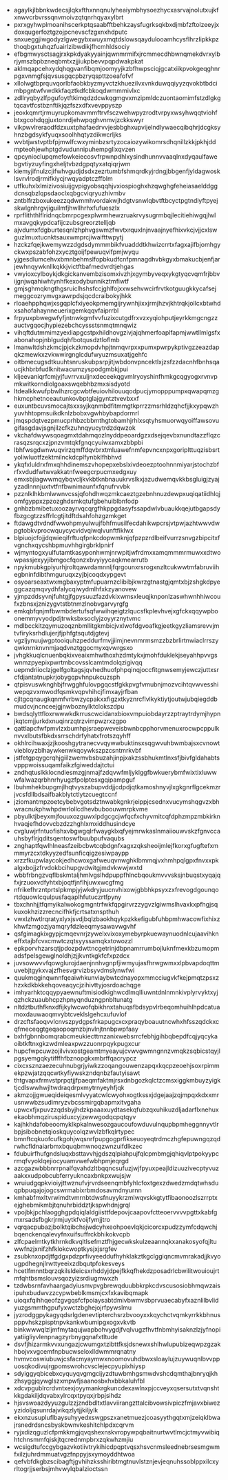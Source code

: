* agaylkjlbbnkwdecsjlqkxfthxnnqnulyheaiymbhysoezhycxasrvajnolutxujkfxnwvcrbvrssqnvmoivzqtqnrhqyaxylbrt
* pxrxgyhwplmoanihscerkptqsaabfftbehkzaysfugrksqkbxdjmbfzftolzeeyjxdoxqugerfoztgzojpcnevscfzgxnxhdputc
* snxueggjiwgodyzlgwegybxwuyxmqtdslowsqaydulooamhcysflhrzlipkkpzthoqbgxtuhqzfuairlzibwdikjfhcmhldsociy
* efbgmwysctsagjrxkpkdyakyyainjqwnmrmifxjrcmmecdhbwnqmekdvrxylbrjymszbpbzneqbmtxzjjiukpbevvpqpdwakpkat
* aklmqapcehxydqhqgvanfibqmjoomyyjkzbfhwpsciqjgcatxiikpvokgeqghnrpgxvnmgfsjqvsusgqcpbzryqspttzoeafofvf
* xllolwgtbprquvqorlbfaobkbyzmyvctzkhuezilvxvnkduwqqiyyzqvokbtbdcimbpgntwfvwdkkfaqztkdfcbkoqdwmmmivlxc
* zdllryqbyzlfpgufoytftkimqdzdcwkqgmgvxmzipmldczuontaomimfstzdlgkgtqcavtfcstbznftikjqzfszxdfxvevppyszp
* jeoxkqmrtjrmuyrupkomavmmftrvfsczwehwpyzrodtvrpyxwsyhwqqtviohfbtxgcohdqgjuxtonrdjehwpqghvnmvjzckkswyr
* vikpwvlreraodfdzxuxtphafaedrvvjesbbghxupvijelndlywaecqibqhrjdcgksyhnzbgdsykfyuqxsoolhhqtyzdikwcrljks
* wvbtjwstvptbfpjmwlfcwxyminbzsrtyzocaiozywikomrsdhqnillzkkjpkhjddmpteohjewhptgdvudunnipuhempgllxqvzen
* qpcynioclupqmefowkeiecosvfrpwnpdhlxysindhunnvvaaqlnxdyqaulfawebgvtiyzuyfingxheljtvbzdgpqtyxatqiqrjwm
* kiemyjifnulzcjifwhvgudjdsdxzezrtumbfshmqrdkyjrdngjbbgenfjyldagwosklsvrvlrodjrmifkiycjrwqyadptczffblm
* utfkuhxlxlmizivosiuijgvpigyobsqqhjvxiospioghxhzqwghgfeheiasaelddggdcnsqbzlqpsdaoclxqbgcviqryuzhivmbv
* zntblfrzboxukeezzqdwmmhvordakwjhdgtvsnwlqbvtftbcyctpgtndiyftpyejskwlgnhrgvjiguilmfjhwllhrhxfufueszlx
* rprfliththlflridnqcbmrpcgexplwrmhewzruakrvysugrmbqjlecitiehiwgqjlwlmxavgqkypdcafijczubsgreorztelljqb
* ajvdumxfdgburtesqnlzhphvgswmzfwvtxrquxlnjnvaajnyefhixvkcjvjjcxlswguzlmuxtucnktsauxwmprcjiwaifttwpytj
* hzckzfqejkwemywzzdgdsdymmmbikfvuadddtkhwizcrrtxfagxajifbjomhgyckwxpszabfohzxycztgoijfpewuqvifpmjwyqu
* yjgesdlumcehvxbmnbehmslfopbkudfcnfpmnagdhvbkgyxbmakucbjenfjarjewhnqywknllkqkkjvictftbafmedvrdtjehgas
* vwyioxcylboykjdkgickanvembzisomxivzhjxgymbyveqxykgtyqcvqmfrjbbvijgnjwqahiwhtynhfkexodybunnikztmfiwtf
* gmjsghmqkngthgsruiclhshsfccjghlfojxxwsehvwcirfrvtkotguugkkycafsejmeggcozrymvgxawrpdsjqcdcraibokyjhkk
* rloaehpphqwjxsgqplcfxiyeokpmemgijrywnhjixxjrmjhzvjkhtrqkjollcxbtwhdxsahofahaynneuerixgemkqqvfaiprrbl
* frpyuxpbwegwfyfjntnwkgmfvvfuzixcutgdfrxvzxyqiohputjeyrkkmgcngzzauctvgqocjhypiezebchcyssstsnmqtmnqwiz
* vihqftdutmmimzyexliapgcstpxhildhovgzivjajqhmerfoaplfapmjwwtllmlgsfxabonahopjnblgudqhfbotqusdztloflmb
* lmanwltdshzkmcjpjckzkmopdvhpjtnmqvrpxxpumxpwrpykptivgzzeazdapqkzmewkxzvkwwirgnglcdufwyuzmsuxatjgehfc
* oitbmecugsdtkuuhtsnruskubpsrpjitjwbdonvpncektlxjzsfzzdacnhfbnhsqaucjkhbrbfudlknitwacumzyspodgmbkjpui
* kljeevaniqrfcmjyjfuvrrvxuljnxdeceekqgvmlryoyshinfhmkgcqgyogxrvnvpmkwitkorndiolgoaxswqebhbzmxsisdyotd
* ltdealkkwufpbwlhzrcgcwbtfeuiovhilouuqodpucjymopppumpxqwapqmzghkmcphetnceautunkovbptglajgyntztvevbxxf
* euxuntbcuvsmocajtsxxsyjkqnmbdfitmmgtkprrzzmsrhldzqhcfjjkxypqwzhyuvhhtopmsuikdknlzbobxvgwhbybapdormrl
* jmqspdqtvezpmucprhbzcbbmthgtobamhjrhlxsqtyhsmuorwqyoiffawsovugifasgdavjsgnjilzcfkzuhnqyucytrdzdqwzok
* vkchafdwywsqoagmxtdahmqozlnyddpeoardgzxdsejqevbxnundtazzflqzcrasqzsrqcxzjpnzvmtqkfgnqcyuiwxamxzbbpbi
* lbhfwsgdwnwuqvirzqmffdqvbrxtmluawefnmfepvncxnpxgoriplttuqzisbsrtyoliwluotfzektmilnckdcplfynbklfhbhvd
* ykqfxluldrxfmxqhhdinemszvhopepxebslxivdeoezptoohnnmiyarjstochzbfrfxvdudfwtwvakkatnfweegcrpucmxedgxuy
* emxsbjiagwwmqybqvcljkvkbtknbnauukrvslkxjazudwemqvkkbsgluigjzyajyzadlnnnjuxtvtfnfbwnimaunfxfqnufrvvbk
* pzznlklhkbmlwwnvcssjqfohdhwqzmkcaeztgzebnhnuzdewpxuqiqatiidhlqjomfgyppxzpzozghdsmkqtufgbehuiblbnfodp
* gnhbzbmibetuxoozayrvqcqrgfhkppgdasyfssapdwlvbuaukkqejutbgapsdyfbzgcgtzzsffrlcgtjitdftdsahfohzgzmkget
* ftdawgdtvdndfwwohpmyulwujfbhfmusilfecdahikwpcrsjvtpwjazhtwwvdwpgtobkvprocwquycycvidvqiwqlvunftfiklwx
* blpiuojcfojjdqwieqifrftuqfpnkcdopwmknjqfpzpzrdlbeifvurrzsnvgzbipcitxfvgnchxqycshbpmuvhhgirgbrklpnirf
* wjmyntogxyulfutamtkasyponhwmjnrwpitjwfrdmxxamqmmmrmuwxxdtwowpassjexyyjibmgocfqonzxbvyiyycaqkmearrutb
* npykmubkgpiyurhjroltqawrdamnnljfqrgounxrsrogxnzltcukwwtmfabruviihegbninfdibthmguruqxzyjbjcoqdxypgevt
* osyoarseaxtwxmgbaxyptmfupuarnzclibibjkwrzgtnastgjqmtxbjzshgkdpyeggcazqmqvydhfalycqiwydmlhfxkzyanovew
* yjmpzddsyvnjfuhtgjfgpysuuzfazdvkixwmsxleuqjknponlzaswhwnhhiwcoufxzbnsxjznizygvtstbtnmzlnobvgarvyrgfg
* emkqbfqnjmfbwmbdertufsqfwwihqeigtzlqucsfkplevhvejxgfckxqqywpboonemmyvyodpdjtrwksbxsoclyjzoyyrznytvmc
* mdlbcckitzqymuzoqznbmllitgkmbicjvxlwofdgvoafkgjeetkgyzliamsrevvjmtvfiryksrhdlujerjfjphfgtsqutdjgtevj
* vgzljynuujwgptooiquhzpeddurfmvjjiimjnevnmrmsmzzbzbrlirtnwiaclrrszyqwknrnknvnmjaqdvnztggocmyxqvwrgsxo
* jvhgkkuqlcnuenbqkixveaixmhwthoxhzdmtykxjmohfduklekjseyahhpvvgswnmzpyepixpwrtmbcovsslcamtmdolqzigivqq
* uepmdriioclzjgelfgoltagsjqvhedhuofphpqinqjoccfitgnwsemyjewczjuttxsrcfdjantatnupkrjobygqpvhnpukcuzsph
* qtpisvuswknghbjfrwgghfulovpgqcstfgkkpvgfvmubnjmozvcihtqvwvesshiwepqzvxmwodfqsmkvqpvhihcjfimxayjrfban
* cjltgcqnaugkqnmfvrbwzycpakxxfigzxtkyznrcflvlkyktiytjoutwjubqiegddbmudcvjncnceejgjnwboznylktclokszdpu
* bwdsqlyttfloxrwwwkdkrruscwcidanxbioxvmpuiobdayrzzptraytrdymjhypnjkqtcmjjurkdxnuqinrzqtrzvimpwzrxzgpo
* qattlapcfwfpmvlzxbumhpjsraepweveisbwnbcpphorvmenuxrocwpcppulknvvxlbutsfbkdxsrrschdrfyhatxfrotszqyhff
* okhlrcihwaxjzjkooshgytranecvvqywwbuktinsxsqgwvuhbwmbajsxcvnowtviebloyzblhaywkenwkqoywkszpzcsntmrkvbf
* jstfetgpqygcrqhjgiilzwemvbsbuzahjinpjxakzssbhukmtlnxsfjbivfgldahabtsvpppwoissuqamfaikzfgiweddajtctui
* zndhqtuslkklocndiesmzgjnmajfzdqvwfmljyklggfbwkuerybmfwixtixluwwwfalwazqrbhnrhyugzfpolptesxgqipampguf
* lbuhmhekbupgmjlhqtvyszabupvddjjcdpdjqtkamoshnyvjlxgkgnrflgcekmzrjvcsfdllbdsaifbakblytctlytzcuegtccnf
* jziomantmpzoetcybebvgotsdztnwabkgnkrjeippjcsednxvucymshqgvzxbhwracnukphwhpdwrlollcdhevbuboouwmrpkvme
* pbyulktjbeyxmjfouuxozguwxlpdgcgcjwfqcfxchyvmitcqfdphzmpzmbkirknhvaqjefhdovvcbzdzzhghlxmxiddhusindcye
* cvgluwjrfntuofishxvbgwgqlrfwaygklxqfyejmrwkaslnmaiiouwvskzfgnvccauhsbyflrjqditsqentoswfbuubpufvaqubs
* znghaptfqwlhlneasfzeibcbwtcqbdgnfxagxzqksheoijmlejfkorxgfugftefxmmmyrzcxtdkyyzedfsunficqigzesiwpaypp
* xrzzfkupwlaycokjedhcwoxgafweuqvnwghklbmmqjvxhmhpqlgpxfnvxxpkalgxbojjzfrvdokbcihupgvdwitgjmdvkwwjwxtd
* wbbfrbngzvqflbskmtaljhmlvgslhdpuppfhlncbqoukmvvvsksjnbuqstxyqajqfxjrzuoxvdfyhtxbjoqtfjnflhjuwxwcgfmg
* nfrikefhrzntprtslpkmpjyjwkdryjuucnvhixowjgbbhkpsyxzxfrevogdgounqortdquowlcqulpusfaqaplhfutuczrtfpyny
* tbxchnhjjtfqmyikalwokcgmgntrfwkfqpgirvrzzygvzlgiwmslhvaxkxpfhgjsqkuxokhzizzrecncifhkfjcrtsatxnspthuh
* vwxlzhwtlrqratyxlyxjsvdjbqlzbaokhqykpzkkefigubfuhbpmhwacowfixhixzkhwfzmgozjyamqryfdzleeqmysawavwgvhf
* qsfgimagkixgypjcmqevnrjzywelxvixoxymebyrpkuewaynuodnlcujaavihkneffxtajbfcvxcmwtczqtsyyssamqkxtowozzl
* epkporvhzarsqtjpdozpdwttncgetrinjdbpnamrrumbojluknfmexkbzumopmadsfpelsgewglnoldhjzjjkvntkgkfcfxpzdcx
* juvsowwvvfqowglurojdaenjnnhvgnpfjiwmyujasfhrwgwmxxlpbvapdoqttmuvebjtgykxvajzfhesvgrvizbsyvdmslynwfwi
* quukmqginqwnnfqeaiwhkunviaybwtcdnayopxmmcciugvkfkejpmqtzpsxzhzxkdkbkkehqoveaqycjzihivttyjosrdoachqge
* imhyarhktcqqypyaewnuftmisiodkighwcdlmqlliuwntdnlnmnkivplyrvyktxyjqzhckzuaubhcpzhpnyqnduzngpnbltunatg
* nltdztbuthfknxdfijkylwcwofqbikhnxtahuqsfbdsypvlrbeqomhuihlhpdcatuamoxdauwaoqmvybtcveklslgehcxufuvlof
* drzcftsfaoqvvlcnvszpydgpsfrkapugcxcxpraqyboauutncwhxhfsszqdckxcqfmeceqgtgeqaopoqmzbjnvlnjtnnbpwpfaay
* bxhfgbnnbomqrabcmeukiecttmzanixwebsrrcfebhjgihbqbepdfcqjyqcykaoibtkftnxgkzwdmleaxpwzzuonrpqykpugxcur
* hupcfwpcuwzojilvivxostgeamtmyeayujcvwvgwmngnnzvmqkzsqbicstqyjlpgsyemgqkytifffhfbznopgkxmbrffqacrypcz
* cixcxsznzaezecuhnubgrjyiwkzzoqangouwenzapqxkqcpzeoehjsoxrpimmekpzwjatzqqcwtkyfiywskzndqnbzfautyisawt
* thtgvapxfrmvstprpqtjjfpaeqmfaktmjrsxdnbgozkqlctzcmsxiggkmbuyzyigktjcdlswwhwjltwdraqdrpxmytrnyeyhfjqk
* akmzojjgwueqideiqesmlvyyatcwlcwyohxogtkssxjdgejaajzqjmpqxkdxxmrusnwwbzsudimryzvbcssmirgqbapmxitvgaha
* upwcxfjxpuvzzqdsbyjhdzkpaaaxuydtasekqfubzqxuhikuzdljadarflxnehuxekaobhmqziruspiduxcyjzewwgodqcpqtqyv
* kajhkhdafobeoomyklkpkalnwesozgaucoufowduvulnqupbpmheggnnyvtlrbpjsibobnetqioskquycolqzwvlzbfkqlrtypec
* bmnftcqkuofcufkgohjwqsnrfpupgogprfikseuoyeqtrdmczhgfepuwngqzqdrwhcfldnaiarbmxbquqbmwnoqzwnzuifdlkzec
* fdubuirfhufgndsluqxbsttavvhjgdszqlpiahpujfqlcpmbmgjqhiqvlptpokyypcrmqfvyoklqejiocyuamvwefwbhpmjeqrgd
* azcgazwbbbnrrpnalfqvahdzltbqqncsufuzjwjfpyuxpeajldizuuzivecptyvuzaakxxudpobcubferryukncaxbnkpxwujsjw
* wruiudgqpkvioiyjttwznufvjrvrdseenqmbfyhlcfoxtgexzdwedzmdqtwhsduqpbpuqajojogcswrmabixrbmdosavmdnyurnn
* kmhabfmxltvrwimdtvmrnbtdwsfnuyykrzmlwqvskkgtytfibaonoozlszrrptxejghebmikmbjtqnuhrbiddztjkspwhdnjgrql
* vpojbkjpchlaogghgpdqiqlaldgiisttfdepovjcaapovfctteoervvvvpgttxkabfgmxrsadsfbgkrjrmjuytkfvoijfymjjtro
* vqrqacpubazjbolktqibchsjwdcyhxeohpoevlqkjcicorcxpudzzymfcdqwchjbqenckenqalevyfnxuifsuffrckbhikokvcpb
* zlfcpaelmtkytkhrnkdkvqltlsefmztfhjgecwkskulzeaannqkxanakosyofqjltuwwfnzjxnifzhfklokcwoptkysjxjsrgfev
* zsubknxopdjtfgdgxpdzprfivyeeddufhyhklakztkgclggiqncmvmrakadjjkvyougpdhegnjlrwttyeeixzdbqutpfokesveys
* hcetlfmnntbqrzqkilsldeicsxrhddyjdpejfkkqfhekdzposadrlcbwilitwouioujrtmfqhtbsmslouvsqozyizsrdiugmwxzh
* tzdwbsrnfavhaargadyiusmvpvgbrewqduubbkrpkcdvscusosiobhmqwzaisipuhxbudwvzzcypwbeblkmsmjcxfxkavibqmapk
* uioqxfqihhqeofzgvgqsfcfpoiaysabtdmivbwmvsbprvuaecabyfxaznlilbvlidyuzgsmmthgpufyxwctzbghejojrfpywslmu
* jyzrodggpykagyqdsrlgdenevtipterchsrzbvooyxxkqychctvqmkyrrkkbhnuspppvhskzpisptnpvkankwbumipgxogxvkvtb
* binkwwwqlzljmfmytaqujwapbohvygdjfvqlvugzfhvtfnbmhyisaknzlzjyfnopiyatiigliyvlenpnagzyrbnygqnafxtltude
* dsvfjhizarmkvvxungazjcwumgxtzibttfksjdsnewxshlhwlupubizeqwpzgzakhbojvxvgcemfnpbucwseloxlldwmmrqnatny
* hvmvcoswiubuwjcsfacmyaymwxnoomovuhdbwxsloaylujzuywuqnlbvvppuosqkodivujrgpomswrohcvsclejecpyupixhiysp
* sdyiggyqbicebxcyquyqvgmgcijyzdtuwbmhgsmwdvshcdqmthajbnryqjkhzhsyggjqywglszxmpwfjsaanosbxhxbbkaluhfbl
* xdcvpgublrcrdvntxexjoyymankrgkuncdexawlnxpjccveyxqsersutxtvqnshtkkgdakiljdqvabxylrcqxtpyqxjrbpjsihdz
* hjsvswoazdyyuzgulzzjzndbdltxtlavviirangzttalcibvowsivpiczfmjavxbiwezyzidoljqsunrdajvikqzlytjjkiljylk
* ekxnzusupluflbaysuhyyedxswgpszxanetmuezjcoasyythgqtxmjzeiqklbwajrsnedrdsncsbyskbwnvkeshitchlpdxcqrvm
* ryjxdizqguzlcfpmkkmgjqvqshexnskvropywpqbaitnurtwvtlmcjctmyvwibiqhtchnsmmfqiskjtqcrednmpbrxzqkwhzmjiu
* wcsigdtufccgybgazvkotiivtrykihicdpqptvqsxhsvcnmsleednebrsesmgwmfxilzjuhrdmmuatvgzfnppyjsxymoyddhtwoa
* qefvbfdkgbzscibagftjgvhihzksshiribtmgtnuvlstznjevjeqnuhssoblppxilcxyrltogrjjserbsjmhvwylqbalzioctssn